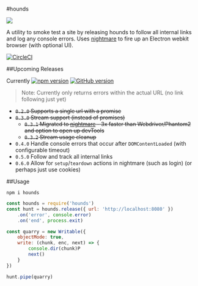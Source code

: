 #hounds

![](https://media.giphy.com/media/TVCqfX7rLyMuY/giphy.gif)

A utility to smoke test a site by releasing hounds to follow all internal links and log any console errors. Uses [nightmare](https://github.com/segmentio/nightmare) to fire up an Electron webkit browser (with optional UI).

[![CircleCI](https://circleci.com/gh/justinjmoses/hounds.svg?style=svg)](https://circleci.com/gh/justinjmoses/hounds)

##Upcoming Releases

Currently
[![npm version](https://badge.fury.io/js/hounds.svg)](https://badge.fury.io/js/hounds)
[![GitHub version](https://badge.fury.io/gh/justinjmoses%2Fhounds.svg)](https://badge.fury.io/gh/justinjmoses%2Fhounds)

> Note: Currently only returns errors within the actual URL (no link following just yet)

* ~~`0.2.0` Supports a single url with a promise~~
* ~~`0.3.0` Stream support (instead of promises)~~
    * ~~`0.3.1` Migrated to [nightmare](https://github.com/segmentio/nightmare) - 3x faster than Webdriver/Phantom2 and option to open up devTools~~
    * ~~`0.3.2` Stream usage cleanup~~
* `0.4.0` Handle console errors that occur after `DOMContentLoaded` (with configurable timeout)
* `0.5.0` Follow and track all internal links
* `0.6.0` Allow for `setup`/`teardown` actions in nightmare (such as login) (or perhaps just use cookies) 

##Usage

`npm i hounds`

```javascript
const hounds = require('hounds')
const hunt = hounds.release({ url: 'http://localhost:8080' })
    .on('error', console.error)
    .on('end', process.exit)

const quarry = new Writable({
    objectMode: true,
    write: (chunk, enc, next) => {
        console.dir(chunk)P
        next()
    }
})

hunt.pipe(quarry)
```

